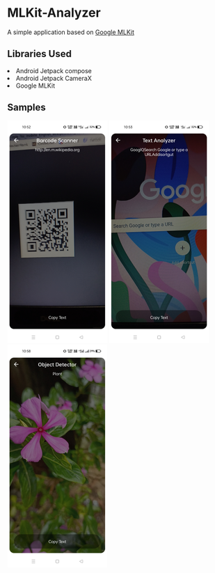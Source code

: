# MLKit-Analyzer
A simple application based on <a href = "https://developers.google.com/ml-kit">Google MLKit</a>

## Libraries Used
<li>Android Jetpack compose</li>
<li>Android Jetpack CameraX</li>
<li>Google MLKit</li>

## Samples
<img src="./samples/Screenshot_2021-09-07-10-52-28-22_10568baaa14d5a528212ad88d8cf73a7.jpg" width="230">
<img src="./samples/Screenshot_2021-09-07-10-53-29-20_10568baaa14d5a528212ad88d8cf73a7.jpg"  width="230">
<img src="./samples/Screenshot_2021-09-07-10-58-35-02_10568baaa14d5a528212ad88d8cf73a7.jpg" width="230">

